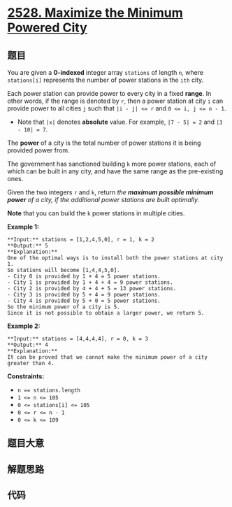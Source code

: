 # [2528. Maximize the Minimum Powered City](https://leetcode.com/problems/maximize-the-minimum-powered-city)

## 题目

You are given a **0-indexed** integer array `stations` of length `n`, where
`stations[i]` represents the number of power stations in the `ith` city.

Each power station can provide power to every city in a fixed **range**. In
other words, if the range is denoted by `r`, then a power station at city `i`
can provide power to all cities `j` such that `|i - j| <= r` and `0 <= i, j <=
n - 1`.

  * Note that `|x|` denotes **absolute** value. For example, `|7 - 5| = 2` and `|3 - 10| = 7`.

The **power** of a city is the total number of power stations it is being
provided power from.

The government has sanctioned building `k` more power stations, each of which
can be built in any city, and have the same range as the pre-existing ones.

Given the two integers `r` and `k`, return _the **maximum possible minimum
power** of a city, if the additional power stations are built optimally._

**Note** that you can build the `k` power stations in multiple cities.



**Example 1:**

    
    
    **Input:** stations = [1,2,4,5,0], r = 1, k = 2
    **Output:** 5
    **Explanation:** 
    One of the optimal ways is to install both the power stations at city 1. 
    So stations will become [1,4,4,5,0].
    - City 0 is provided by 1 + 4 = 5 power stations.
    - City 1 is provided by 1 + 4 + 4 = 9 power stations.
    - City 2 is provided by 4 + 4 + 5 = 13 power stations.
    - City 3 is provided by 5 + 4 = 9 power stations.
    - City 4 is provided by 5 + 0 = 5 power stations.
    So the minimum power of a city is 5.
    Since it is not possible to obtain a larger power, we return 5.
    

**Example 2:**

    
    
    **Input:** stations = [4,4,4,4], r = 0, k = 3
    **Output:** 4
    **Explanation:** 
    It can be proved that we cannot make the minimum power of a city greater than 4.
    



**Constraints:**

  * `n == stations.length`
  * `1 <= n <= 105`
  * `0 <= stations[i] <= 105`
  * `0 <= r <= n - 1`
  * `0 <= k <= 109`


## 题目大意

## 解题思路

## 代码

```javascript

```
